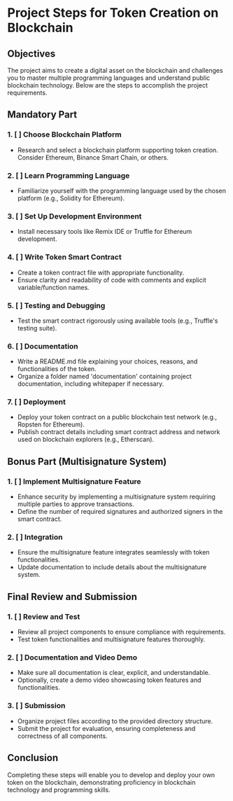 # Project Steps for Token Creation on Blockchain

## Objectives
The project aims to create a digital asset on the blockchain and challenges you to master multiple programming languages and understand public blockchain technology. Below are the steps to accomplish the project requirements.

## Mandatory Part
### 1. [ ] Choose Blockchain Platform
   - Research and select a blockchain platform supporting token creation. Consider Ethereum, Binance Smart Chain, or others.

### 2. [ ] Learn Programming Language
   - Familiarize yourself with the programming language used by the chosen platform (e.g., Solidity for Ethereum).

### 3. [ ] Set Up Development Environment
   - Install necessary tools like Remix IDE or Truffle for Ethereum development.

### 4. [ ] Write Token Smart Contract
   - Create a token contract file with appropriate functionality.
   - Ensure clarity and readability of code with comments and explicit variable/function names.

### 5. [ ] Testing and Debugging
   - Test the smart contract rigorously using available tools (e.g., Truffle's testing suite).

### 6. [ ] Documentation
   - Write a README.md file explaining your choices, reasons, and functionalities of the token.
   - Organize a folder named 'documentation' containing project documentation, including whitepaper if necessary.

### 7. [ ] Deployment
   - Deploy your token contract on a public blockchain test network (e.g., Ropsten for Ethereum).
   - Publish contract details including smart contract address and network used on blockchain explorers (e.g., Etherscan).

## Bonus Part (Multisignature System)
### 1. [ ] Implement Multisignature Feature
   - Enhance security by implementing a multisignature system requiring multiple parties to approve transactions.
   - Define the number of required signatures and authorized signers in the smart contract.

### 2. [ ] Integration
   - Ensure the multisignature feature integrates seamlessly with token functionalities.
   - Update documentation to include details about the multisignature system.

## Final Review and Submission
### 1. [ ] Review and Test
   - Review all project components to ensure compliance with requirements.
   - Test token functionalities and multisignature features thoroughly.

### 2. [ ] Documentation and Video Demo
   - Make sure all documentation is clear, explicit, and understandable.
   - Optionally, create a demo video showcasing token features and functionalities.

### 3. [ ] Submission
   - Organize project files according to the provided directory structure.
   - Submit the project for evaluation, ensuring completeness and correctness of all components.

## Conclusion
Completing these steps will enable you to develop and deploy your own token on the blockchain, demonstrating proficiency in blockchain technology and programming skills.
